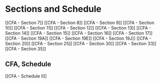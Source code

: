 # Sections and Schedule
[[CFA - Section 7]]
[[CFA - Section 8]]
[[CFA - Section 9]]
[[CFA - Section 10]]
[[CFA - Section 11]]
[[CFA - Section 12]]
[[CFA - Section 13]]
[[CFA - Section 14]]
[[CFA - Section 15]]
[[CFA - Section 16]]
[[CFA - Section 17]]
[[CFA - Section 19A]]
[[CFA - Section 19E]]
[[CFA - Section 19J]]
[[CFA - Section 20]]
[[CFA - Section 25]]
[[CFA - Section 30]]
[[CFA - Section 33]]
[[CFA - Section 35]]

## CFA, Schedule
[[CFA - Schedule II]]


